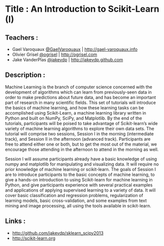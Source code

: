Title : An Introduction to Scikit-Learn (I)
===========================================

Teachers : 
----------
- Gael Varoquaux [@GaelVaroquaux](https://twitter.com/GaelVaroquaux) | http://gael-varoquaux.info
- Olivier Grisel [@ogrisel](https://twitter.com/ogrisel) | http://ogrisel.com
- Jake VanderPlas [@jakevdp](https://twitter.com/jakevdp) | http://jakevdp.github.com

Description :
-------------
Machine Learning is the branch of computer science concerned with the development of algorithms which can learn from previously-seen data in order to make predictions about future data, and has become an important part of research in many scientific fields. This set of tutorials will introduce the basics of machine learning, and how these learning tasks can be accomplished using Scikit-Learn, a machine learning library written in Python and built on NumPy, SciPy, and Matplotlib. By the end of the tutorials, participants will be poised to take advantage of Scikit-learn’s wide variety of machine learning algorithms to explore their own data sets. The tutorial will comprise two sessions, Session I in the morning (intermediate track), and Session II in the afternoon (advanced track). Participants are free to attend either one or both, but to get the most out of the material, we encourage those attending in the afternoon to attend in the morning as well.

Session I will assume participants already have a basic knowledge of using numpy and matplotlib for manipulating and visualizing data. It will require no prior knowledge of machine learning or scikit-learn. The goals of Session I are to introduce participants to the basic concepts of machine learning, to give a hands-on introduction to using Scikit-learn for machine learning in Python, and give participants experience with several practical examples and applications of applying supervised learning to a variety of data. It will cover basic classification and regression problems, regularization of learning models, basic cross-validation, and some examples from text mining and image processing, all using the tools available in scikit-learn.


Links :
-------
- http://github.com/jakevdp/sklearn_scipy2013
- http://scikit-learn.org